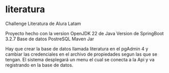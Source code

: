 # literatura

Challenge Literatura de Alura Latam

Proyecto hecho con la version OpenJDK 22 de Java
Version de SpringBoot 3.2.7
Base de datos PostreSQL
Maven 
Jar

Hay que crear la base de datos llamada literatura en el pgAdmin 4 y cambiar las credenciales en el archivo de propiedades segun las que se tengan. 
El sistema desplegará un menu el cual se conecta a la Api y va registrando en la base de datos.

